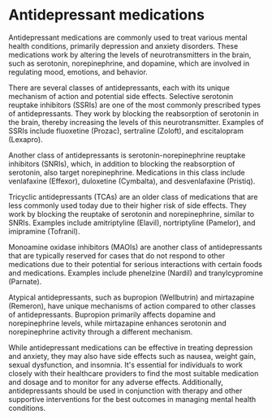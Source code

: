 [//]: # (
source: gpt-3 + jph editing
tags: antidepressants
)

# Antidepressant medications

Antidepressant medications are commonly used to treat various mental health conditions, primarily depression and anxiety disorders. These medications work by altering the levels of neurotransmitters in the brain, such as serotonin, norepinephrine, and dopamine, which are involved in regulating mood, emotions, and behavior.

There are several classes of antidepressants, each with its unique mechanism of action and potential side effects. Selective serotonin reuptake inhibitors (SSRIs) are one of the most commonly prescribed types of antidepressants. They work by blocking the reabsorption of serotonin in the brain, thereby increasing the levels of this neurotransmitter. Examples of SSRIs include fluoxetine (Prozac), sertraline (Zoloft), and escitalopram (Lexapro).

Another class of antidepressants is serotonin-norepinephrine reuptake inhibitors (SNRIs), which, in addition to blocking the reabsorption of serotonin, also target norepinephrine. Medications in this class include venlafaxine (Effexor), duloxetine (Cymbalta), and desvenlafaxine (Pristiq).

Tricyclic antidepressants (TCAs) are an older class of medications that are less commonly used today due to their higher risk of side effects. They work by blocking the reuptake of serotonin and norepinephrine, similar to SNRIs. Examples include amitriptyline (Elavil), nortriptyline (Pamelor), and imipramine (Tofranil).

Monoamine oxidase inhibitors (MAOIs) are another class of antidepressants that are typically reserved for cases that do not respond to other medications due to their potential for serious interactions with certain foods and medications. Examples include phenelzine (Nardil) and tranylcypromine (Parnate).

Atypical antidepressants, such as bupropion (Wellbutrin) and mirtazapine (Remeron), have unique mechanisms of action compared to other classes of antidepressants. Bupropion primarily affects dopamine and norepinephrine levels, while mirtazapine enhances serotonin and norepinephrine activity through a different mechanism.

While antidepressant medications can be effective in treating depression and anxiety, they may also have side effects such as nausea, weight gain, sexual dysfunction, and insomnia. It's essential for individuals to work closely with their healthcare providers to find the most suitable medication and dosage and to monitor for any adverse effects. Additionally, antidepressants should be used in conjunction with therapy and other supportive interventions for the best outcomes in managing mental health conditions.

